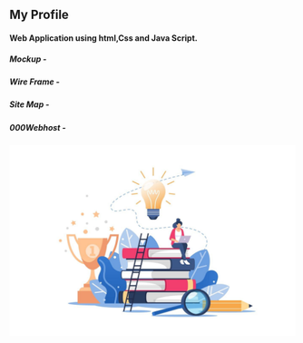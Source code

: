 ## My Profile

#### Web Application using html,Css and Java Script.

##### Mockup -
##### Wire Frame -
##### Site Map -
##### 000Webhost -

![image of girl](assets/images/Online%20Education%20Vector%20Illustration.jpg)